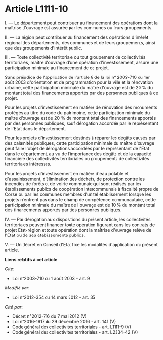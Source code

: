 # Article L1111-10

I. ― Le département peut contribuer au financement des opérations dont la maîtrise d'ouvrage est assurée par les communes ou
leurs groupements.

II. ― La région peut contribuer au financement des opérations d'intérêt régional des départements, des communes et de leurs
groupements, ainsi que des groupements d'intérêt public.

III. ― Toute collectivité territoriale ou tout groupement de collectivités territoriales, maître d'ouvrage d'une opération
d'investissement, assure une participation minimale au financement de ce projet.

Sans préjudice de l'application de l'article 9 de la loi n° 2003-710 du 1er août 2003 d'orientation et de programmation pour
la ville et la rénovation urbaine, cette participation minimale du maître d'ouvrage est de 20 % du montant total des
financements apportés par des personnes publiques à ce projet.

Pour les projets d'investissement en matière de rénovation des monuments protégés au titre du code du patrimoine, cette
participation minimale du maître d'ouvrage est de 20 % du montant total des financements apportés par des personnes
publiques, sauf dérogation accordée par le représentant de l'Etat dans le département.

Pour les projets d'investissement destinés à réparer les dégâts causés par des calamités publiques, cette participation
minimale du maître d'ouvrage peut faire l'objet de dérogations accordées par le représentant de l'Etat dans le département,
au vu de l'importance des dégâts et de la capacité financière des collectivités territoriales ou groupements de collectivités
territoriales intéressés.

Pour  les projets d'investissement en matière d'eau potable et  d'assainissement, d'élimination des déchets, de protection
contre les  incendies de forêts et de voirie communale qui sont réalisés par les  établissements publics de coopération
intercommunale à fiscalité propre  de Corse ou par les communes membres d'un tel établissement lorsque les  projets n'entrent
pas dans le champ de compétence communautaire, cette  participation minimale du maître de l'ouvrage est de 10 % du montant
total des financements apportés par des personnes publiques.

IV. ― Par dérogation aux dispositions du présent article, les collectivités territoriales peuvent financer toute opération
figurant dans les contrats de projet Etat-région et toute opération dont la maîtrise d'ouvrage relève de l'Etat ou de ses
établissements publics.

V. ― Un décret en Conseil d'Etat fixe les modalités d'application du présent article.

**Liens relatifs à cet article**

_Cite_:

  - Loi n°2003-710 du 1 août 2003 - art. 9

_Modifié par_:

  - Loi n°2012-354 du 14 mars 2012 - art. 35

_Cité par_:

  - Décret n°2012-716 du 7 mai 2012 (V)
  - Loi n°2016-1917 du 29 décembre 2016 - art. 141 (V)
  - Code général des collectivités territoriales - art. L1111-9 (V)
  - Code général des collectivités territoriales - art. L2334-42 (V)
